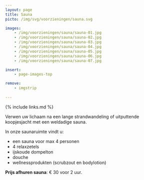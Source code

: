 ```yaml
---
layout: page
title: Sauna
picto: /img/svg/voorzieningen/sauna.svg

images:
    - /img/voorzieningen/sauna/sauna-01.jpg
    - /img/voorzieningen/sauna/sauna-02.jpg
    - /img/voorzieningen/sauna/sauna-03.jpg
    - /img/voorzieningen/sauna/sauna-04.jpg
    - /img/voorzieningen/sauna/sauna-05.jpg
    - /img/voorzieningen/sauna/sauna-06.jpg
    - /img/voorzieningen/sauna/sauna-07.jpg

insert:
    - page-images-top

remove:
    - imgstrip
    
---
```


{% include links.md %}

Verwen uw lichaam na een lange strandwandeling of uitputtende koopjesjacht met een weldadige sauna. 

In onze saunaruimte vindt u:

- een sauna voor max 4 personen
- 4 relaxzetels
- ijskoude dompelton
- douche
- wellnessprodukten (scrubzout en bodylotion)

**Prijs afhuren sauna**: € 30 voor 2 uur.
